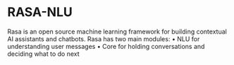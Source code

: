 # RASA-NLU

Rasa is an open source machine learning framework for building contextual AI assistants and chatbots.
Rasa has two main modules:
•	NLU for understanding user messages 
•	Core for holding conversations and deciding what to do next 



